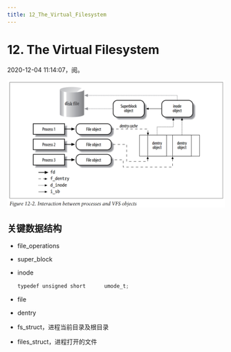 ```yaml
---
title: 12_The_Virtual_Filesystem
---
```


# 12. The Virtual Filesystem

2020-12-04 11:14:07，阅。

![12%20The%20Virtual%20Filesystem/Untitled.png](12%20The%20Virtual%20Filesystem/Untitled.png)

## 关键数据结构

- file_operations
- super_block
- inode
    
    ```python
    typedef unsigned short		umode_t;
    ```
    
- file
- dentry
- fs_struct，进程当前目录及根目录
- files_struct，进程打开的文件